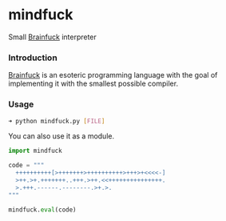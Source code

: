 # mindfuck

Small [Brainfuck](https://en.wikipedia.org/wiki/Brainfuck) interpreter

### Introduction

[Brainfuck](https://en.wikipedia.org/wiki/Brainfuck) is an esoteric programming language with the goal of implementing it with the smallest possible compiler.

### Usage

```sh
➜ python mindfuck.py [FILE]
```

You can also use it as a module.

```python
import mindfuck

code = """
  ++++++++++[>+++++++>++++++++++>+++>+<<<<-]
  >++.>+.+++++++..+++.>++.<<+++++++++++++++.
  >.+++.------.--------.>+.>.
"""

mindfuck.eval(code)
```
